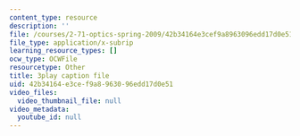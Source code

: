 ```yaml
---
content_type: resource
description: ''
file: /courses/2-71-optics-spring-2009/42b34164e3cef9a8963096edd17d0e51_IYBYmOVmICg.srt
file_type: application/x-subrip
learning_resource_types: []
ocw_type: OCWFile
resourcetype: Other
title: 3play caption file
uid: 42b34164-e3ce-f9a8-9630-96edd17d0e51
video_files:
  video_thumbnail_file: null
video_metadata:
  youtube_id: null
---
```

